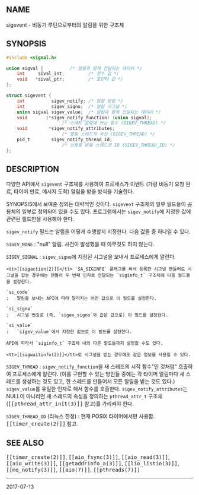 ## NAME

sigevent - 비동기 루틴으로부터의 알림을 위한 구조체

## SYNOPSIS

```c
#include <signal.h>

union sigval {          /* 알림과 함께 전달되는 데이터 */
    int     sival_int;         /* 정수 값 */
    void   *sival_ptr;         /* 포인터 값 */
};

struct sigevent {
    int          sigev_notify; /* 알림 방법 */
    int          sigev_signo;  /* 알림 시그널 */
    union sigval sigev_value;  /* 알림과 함께 전달되는 데이터 */
    void       (*sigev_notify_function) (union sigval);
                     /* 스레드 알림에 쓰는 함수 (SIGEV_THREAD) */
    void        *sigev_notify_attributes;
                     /* 알림 스레드의 속성 (SIGEV_THREAD) */
    pid_t        sigev_notify_thread_id;
                     /* 신호를 받을 스레드의 ID (SIGEV_THREAD_ID) */
};
```

## DESCRIPTION

다양한 API에서 `sigevent` 구조체를 사용하여 프로세스가 이벤트 (가령 비동기 요청 완료, 타이머 만료, 메시지 도착) 알림을 받을 방식을 기술한다.

SYNOPSIS에서 보여준 정의는 대략적인 것이다. `sigevent` 구조체의 일부 필드들이 공용체의 일부로 정의되어 있을 수도 있다. 프로그램에서는 `sigev_notify`에 지정한 값에 관련된 필드만을 사용해야 한다.

`sigev_notify` 필드는 알림을 어떻게 수행할지 지정한다. 다음 값들 중 하나일 수 있다.

`SIGEV_NONE`
:   "null" 알림. 사건이 발생했을 때 아무것도 하지 않는다.

`SIGEV_SIGNAL`
:   `sigev_signo`에 지정된 시그널을 보내서 프로세스에게 알린다.

    <tt>[[sigaction(2)]]</tt> `SA_SIGINFO` 플래그를 써서 등록한 시그널 핸들러로 시그널을 잡는 경우에는 핸들러 두 번째 인자로 전달되는 `siginfo_t` 구조체에 다음 필드들을 설정한다.

    `si_code`
    :   알림을 보내는 API에 따라 달라지는 어떤 값으로 이 필드를 설정한다.

    `si_signo`
    :   시그널 번호로 (즉, `sigev_signo`와 값은 값으로) 이 필드를 설정한다.

    `si_value`
    :   `sigev_value`에서 지정한 값으로 이 필드를 설정한다.

    API에 따라서 `siginfo_t` 구조체 내의 다른 필드들까지 설정할 수도 있다.

    <tt>[[sigwaitinfo(2)]]</tt>로 시그널을 받는 경우에도 같은 정보를 사용할 수 있다.

`SIGEV_THREAD`
:   `sigev_notify_function`을 새 스레드의 시작 함수"인 것처럼" 호출하여 프로세스에게 알린다. (이를 구현할 수 있는 방안들 중에는 각 타이머 알림마다 새 스레드를 생성하는 것도 있고, 한 스레드를 만들어서 모든 알림을 받는 것도 있다.) `sigev_value`를 유일한 인자로 해서 함수를 호출한다. `sigev_notify_attributes`는 NULL이 아니라면 새 스레드의 속성을 정의하는 `pthread_attr_t` 구조체(<tt>[[pthread_attr_init(3)]]</tt> 참고)를 가리켜야 한다.

`SIGEV_THREAD_ID` (리눅스 한정)
:   현재 POSIX 타이머에서만 사용함. <tt>[[timer_create(2)]]</tt> 참고.

## SEE ALSO

<tt>[[timer_create(2)]]</tt>, <tt>[[aio_fsync(3)]]</tt>, <tt>[[aio_read(3)]]</tt>, <tt>[[aio_write(3)]]</tt>, <tt>[[getaddrinfo_a(3)]]</tt>, <tt>[[lio_listio(3)]]</tt>, <tt>[[mq_notify(3)]]</tt>, <tt>[[aio(7)]]</tt>, <tt>[[pthreads(7)]]</tt>

----

2017-07-13
